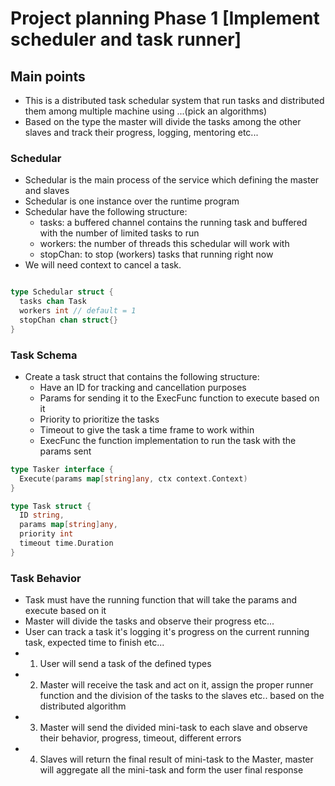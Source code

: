 # Project planning Phase 1 [Implement scheduler and task runner]

## Main points

- This is a distributed task schedular system that run tasks and distributed them among multiple machine using ...(pick an algorithms)
- Based on the type the master will divide the tasks among the other slaves and track their progress, logging, mentoring etc...

### Schedular

- Schedular is the main process of the service which defining the master and slaves
- Schedular is one instance over the runtime program
- Schedular have the following structure:
  - tasks: a buffered channel contains the running task and buffered with the number of limited tasks to run
  - workers: the number of threads this schedular will work with
  - stopChan: to stop (workers) tasks that running right now
- We will need context to cancel a task.

```go

type Schedular struct {
  tasks chan Task
  workers int // default = 1
  stopChan chan struct{}
}

```

### Task Schema

- Create a task struct that contains the following structure:
  - Have an ID for tracking and cancellation purposes
  - Params for sending it to the ExecFunc function to execute based on it
  - Priority to prioritize the tasks
  - Timeout to give the task a time frame to work within
  - ExecFunc the function implementation to run the task with the params sent

```go
type Tasker interface {
  Execute(params map[string]any, ctx context.Context)
}

type Task struct {
  ID string,
  params map[string]any,
  priority int
  timeout time.Duration
}
```

### Task Behavior

- Task must have the running function that will take the params and execute based on it
- Master will divide the tasks and observe their progress etc...
- User can track a task it's logging it's progress on the current running task, expected time to finish etc...
- 1. User will send a task of the defined types
- 2. Master will receive the task and act on it, assign the proper runner function and the division of the tasks to the slaves etc.. based on the distributed algorithm
- 3. Master will send the divided mini-task to each slave and observe their behavior, progress, timeout, different errors
- 4. Slaves will return the final result of mini-task to the Master, master will aggregate all the mini-task and form the user final response
